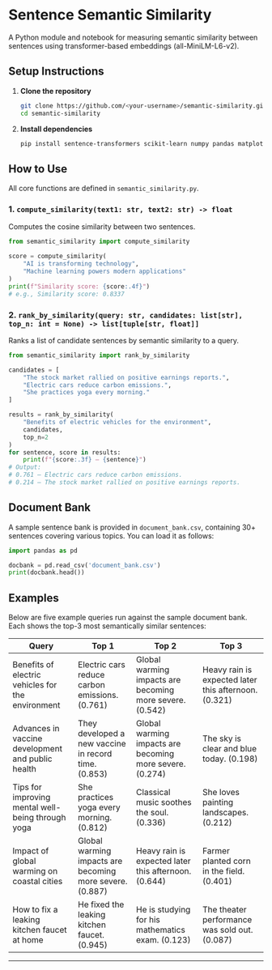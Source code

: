 # Sentence Semantic Similarity

A Python module and notebook for measuring semantic similarity between sentences using transformer-based embeddings (all-MiniLM-L6-v2).

## Setup Instructions

1. **Clone the repository**

   ```bash
   git clone https://github.com/<your-username>/semantic-similarity.git
   cd semantic-similarity
   ```

2. **Install dependencies**

   ```bash
   pip install sentence-transformers scikit-learn numpy pandas matplotlib
   ```

## How to Use

All core functions are defined in `semantic_similarity.py`.

### 1. `compute_similarity(text1: str, text2: str) -> float`

Computes the cosine similarity between two sentences.

```python
from semantic_similarity import compute_similarity

score = compute_similarity(
    "AI is transforming technology",
    "Machine learning powers modern applications"
)
print(f"Similarity score: {score:.4f}")
# e.g., Similarity score: 0.8337
```

### 2. `rank_by_similarity(query: str, candidates: list[str], top_n: int = None) -> list[tuple[str, float]]`

Ranks a list of candidate sentences by semantic similarity to a query.

```python
from semantic_similarity import rank_by_similarity

candidates = [
    "The stock market rallied on positive earnings reports.",
    "Electric cars reduce carbon emissions.",
    "She practices yoga every morning."
]

results = rank_by_similarity(
    "Benefits of electric vehicles for the environment",
    candidates,
    top_n=2
)
for sentence, score in results:
    print(f"{score:.3f} — {sentence}")
# Output:
# 0.761 — Electric cars reduce carbon emissions.
# 0.214 — The stock market rallied on positive earnings reports.
```

## Document Bank

A sample sentence bank is provided in `document_bank.csv`, containing 30+ sentences covering various topics. You can load it as follows:

```python
import pandas as pd

docbank = pd.read_csv('document_bank.csv')
print(docbank.head())
```

## Examples

Below are five example queries run against the sample document bank. Each shows the top-3 most semantically similar sentences:

| Query                                             | Top 1                                                    | Top 2                                                    | Top 3                                                |
| ------------------------------------------------- | -------------------------------------------------------- | -------------------------------------------------------- | ---------------------------------------------------- |
| Benefits of electric vehicles for the environment | Electric cars reduce carbon emissions. (0.761)           | Global warming impacts are becoming more severe. (0.542) | Heavy rain is expected later this afternoon. (0.321) |
| Advances in vaccine development and public health | They developed a new vaccine in record time. (0.853)     | Global warming impacts are becoming more severe. (0.274) | The sky is clear and blue today. (0.198)             |
| Tips for improving mental well-being through yoga | She practices yoga every morning. (0.812)                | Classical music soothes the soul. (0.336)                | She loves painting landscapes. (0.212)               |
| Impact of global warming on coastal cities        | Global warming impacts are becoming more severe. (0.887) | Heavy rain is expected later this afternoon. (0.644)     | Farmer planted corn in the field. (0.401)            |
| How to fix a leaking kitchen faucet at home       | He fixed the leaking kitchen faucet. (0.945)             | He is studying for his mathematics exam. (0.123)         | The theater performance was sold out. (0.087)        |


---
